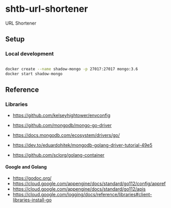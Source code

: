 # shtb-url-shortener
URL Shortener

## Setup

### Local development


```bash

docker create --name shadow-mongo -p 27017:27017 mongo:3.6
docker start shadow-mongo

```

## Reference

### Libraries

* https://github.com/kelseyhightower/envconfig
* https://github.com/mongodb/mongo-go-driver
* https://docs.mongodb.com/ecosystem/drivers/go/
* https://dev.to/eduardohitek/mongodb-golang-driver-tutorial-49e5

* https://github.com/sclorg/golang-container

#### Google and Golang

* https://godoc.org/
* https://cloud.google.com/appengine/docs/standard/go112/config/appref
* https://cloud.google.com/appengine/docs/standard/go112/apis
* https://cloud.google.com/logging/docs/reference/libraries#client-libraries-install-go
